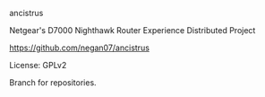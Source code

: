 ancistrus

Netgear's D7000 Nighthawk Router Experience Distributed Project

https://github.com/negan07/ancistrus

License: GPLv2


Branch for repositories.

